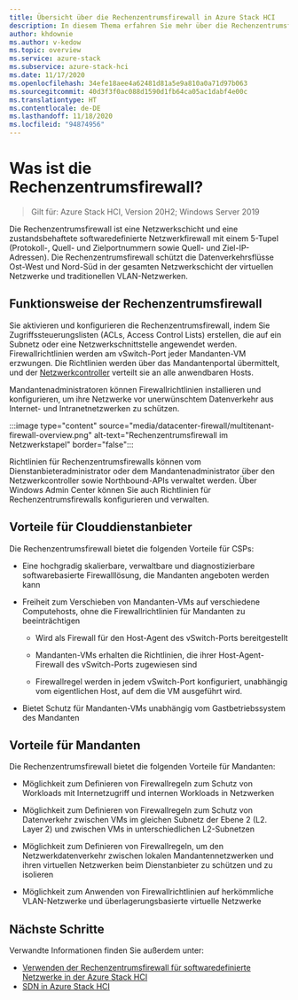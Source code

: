 ```yaml
---
title: Übersicht über die Rechenzentrumsfirewall in Azure Stack HCI
description: In diesem Thema erfahren Sie mehr über die Rechenzentrumsfirewall in Azure Stack HCI.
author: khdownie
ms.author: v-kedow
ms.topic: overview
ms.service: azure-stack
ms.subservice: azure-stack-hci
ms.date: 11/17/2020
ms.openlocfilehash: 34efe18aee4a62481d81a5e9a810a0a71d97b063
ms.sourcegitcommit: 40d3f3f0ac088d1590d1fb64ca05ac1dabf4e00c
ms.translationtype: HT
ms.contentlocale: de-DE
ms.lasthandoff: 11/18/2020
ms.locfileid: "94874956"
---
```

# <a name="what-is-datacenter-firewall"></a>Was ist die Rechenzentrumsfirewall?

> Gilt für: Azure Stack HCI, Version 20H2; Windows Server 2019

Die Rechenzentrumsfirewall ist eine Netzwerkschicht und eine zustandsbehaftete softwaredefinierte Netzwerkfirewall mit einem 5-Tupel (Protokoll-, Quell- und Zielportnummern sowie Quell- und Ziel-IP-Adressen). Die Rechenzentrumsfirewall schützt die Datenverkehrsflüsse Ost-West und Nord-Süd in der gesamten Netzwerkschicht der virtuellen Netzwerke und traditionellen VLAN-Netzwerken.

## <a name="how-datacenter-firewall-works"></a>Funktionsweise der Rechenzentrumsfirewall

Sie aktivieren und konfigurieren die Rechenzentrumsfirewall, indem Sie Zugriffssteuerungslisten (ACLs, Access Control Lists) erstellen, die auf ein Subnetz oder eine Netzwerkschnittstelle angewendet werden. Firewallrichtlinien werden am vSwitch-Port jeder Mandanten-VM erzwungen. Die Richtlinien werden über das Mandantenportal übermittelt, und der [Netzwerkcontroller](network-controller-overview.md) verteilt sie an alle anwendbaren Hosts.

Mandantenadministratoren können Firewallrichtlinien installieren und konfigurieren, um ihre Netzwerke vor unerwünschtem Datenverkehr aus Internet- und Intranetnetzwerken zu schützen.

:::image type="content" source="media/datacenter-firewall/multitenant-firewall-overview.png" alt-text="Rechenzentrumsfirewall im Netzwerkstapel" border="false":::

Richtlinien für Rechenzentrumsfirewalls können vom Dienstanbieteradministrator oder dem Mandantenadministrator über den Netzwerkcontroller sowie Northbound-APIs verwaltet werden. Über Windows Admin Center können Sie auch Richtlinien für Rechenzentrumsfirewalls konfigurieren und verwalten.

## <a name="advantages-for-cloud-service-providers"></a>Vorteile für Clouddienstanbieter

Die Rechenzentrumsfirewall bietet die folgenden Vorteile für CSPs:

- Eine hochgradig skalierbare, verwaltbare und diagnostizierbare softwarebasierte Firewalllösung, die Mandanten angeboten werden kann

- Freiheit zum Verschieben von Mandanten-VMs auf verschiedene Computehosts, ohne die Firewallrichtlinien für Mandanten zu beeinträchtigen

    - Wird als Firewall für den Host-Agent des vSwitch-Ports bereitgestellt

    - Mandanten-VMs erhalten die Richtlinien, die ihrer Host-Agent-Firewall des vSwitch-Ports zugewiesen sind

    - Firewallregel werden in jedem vSwitch-Port konfiguriert, unabhängig vom eigentlichen Host, auf dem die VM ausgeführt wird.

- Bietet Schutz für Mandanten-VMs unabhängig vom Gastbetriebssystem des Mandanten

## <a name="advantages-for-tenants"></a>Vorteile für Mandanten

Die Rechenzentrumsfirewall bietet die folgenden Vorteile für Mandanten:

- Möglichkeit zum Definieren von Firewallregeln zum Schutz von Workloads mit Internetzugriff und internen Workloads in Netzwerken

- Möglichkeit zum Definieren von Firewallregeln zum Schutz von Datenverkehr zwischen VMs im gleichen Subnetz der Ebene 2 (L2. Layer 2) und zwischen VMs in unterschiedlichen L2-Subnetzen

- Möglichkeit zum Definieren von Firewallregeln, um den Netzwerkdatenverkehr zwischen lokalen Mandantennetzwerken und ihren virtuellen Netzwerken beim Dienstanbieter zu schützen und zu isolieren

- Möglichkeit zum Anwenden von Firewallrichtlinien auf herkömmliche VLAN-Netzwerke und überlagerungsbasierte virtuelle Netzwerke

## <a name="next-steps"></a>Nächste Schritte

Verwandte Informationen finden Sie außerdem unter:

- [Verwenden der Rechenzentrumsfirewall für softwaredefinierte Netzwerke in der Azure Stack HCI](../manage/use-datacenter-firewall.md)
- [SDN in Azure Stack HCI](software-defined-networking.md)